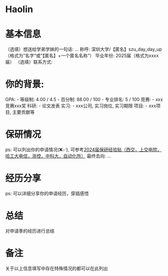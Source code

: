 # Haolin
# 基本信息
（选填）想送给学弟学妹的一句话: ...
称呼: 深圳大学/【匿名】szu_day_day_up（格式为”名字“或“【匿名】+一个匿名名称”）
毕业年份: 2025届（格式为xxxx届）
（选填）联系方式: 
    

# 你的背景:
GPA: 
    - 等级制: 4.00 / 4.5
    - 百分制: 88.00 / 100
    - 专业排名: 5 / 100
竞赛:
    - xxx竞赛xxx奖
科研: 
    - 论文发表
实习: 
    - xxx公司, 实习岗位, 实习期限
项目:
    - xxx项目, 主要贡献等
  
# 保研情况
ps: 可以列出你的申请情况(❌✅), 可参考[2024届保研经验贴（西交，上交电院，哈工大电信，浙控，中科大，自动化所）](https://zhuanlan.zhihu.com/p/656435604)
最终去向: ...

# 经历分享
ps: 可以详细分享你的申请经历，穿插感悟

# 总结
对申请季的经历进行总结

# 备注
关于以上信息填写中存在特殊情况的都可以在此列出